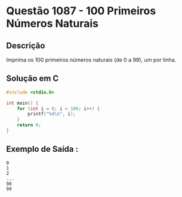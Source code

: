# Questão 1087 - 100 Primeiros Números Naturais

## Descrição
Imprima os 100 primeiros números naturais (de 0 a 99), um por linha.

## Solução em C
```c
#include <stdio.h>

int main() {
    for (int i = 0; i < 100; i++) {
        printf("%d\n", i);
    }
    return 0;
}
```

## Exemplo de Saída :
```
0
1
2
...
98
99
```